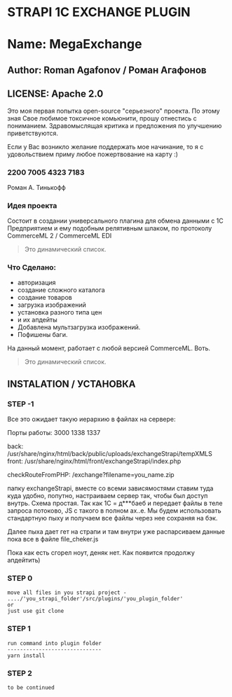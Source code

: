 #  STRAPI 1C EXCHANGE PLUGIN
#  Name: MegaExchange
## Author: Roman Agafonov / Роман Агафонов
## LICENSE: Apache 2.0

Это моя первая попытка  open-source "серьезного" проекта. По этому зная
Свое любимое токсичное комьюнити, прошу отнестись с пониманием.
Здравомыслящая критика и предложения по улучшению приветствуются.

Если у Вас возникло желание поддержать мое начинание, то я с удовольствием приму
любое пожертвование на карту :)

### 2200 7005 4323 7183
Роман А. Тинькофф

### Идея проекта
Состоит в создании универсального плагина для обмена данными с 1С Предприятием и ему подобным релятивным шлаком,
по протоколу CommerceML 2 / CommerceML EDI

> Это динамический список.

### Что Сделано:

- авторизация
- создание сложного каталога
- создание товаров
- загрузка изображений
- установка разного типа цен
- и их апдейты
- Добавлена мультзагрузка изображений. 
- Пофишены баги. 

На данный момент, работает с любой версией CommerceML. Воть.

> Это динамический список.

## INSTALATION / УСТАНОВКА

### STEP -1

Все это ожидает такую иерархию в файлах на сервере: 

Порты работы: 
3000
1338
1337

back: /usr/share/nginx/html/back/public/uploads/exchangeStrapi/tempXMLS
front: /usr/share/nginx/html/front/exchangeStrapi/index.php

checkRouteFromPHP: /exchange?filename=you_name.zip

папку exchangeStrapi, вместе со всеми зависямостями ставим туда куда удобно, попутно, настраиваем сервер так, чтобы был доступ внутрь.
Схема простая. Так как 1С = д***баеб и передает файлы в теле запроса потоково, JS с такого в полном ах..е. Мы будем использовать
стандартную пыху и получаем все файлы через нее сохраняя на бэк.

Далее пыха дает гет на страпи и там внутри уже распарсиваем данные пока все в файле file_cheker.js

Пока как есть сгорел ноут, деняк нет. Как появится продолжу апдейтить)

### STEP 0
```
move all files in you strapi project - ..../'you_strapi_folder'/src/plugins/'you_plugin_folder' 
or
just use git clone
```
### STEP 1
```
run command into plugin folder 
------------------------------
yarn install
```
### STEP 2
```
to be continued 
```
